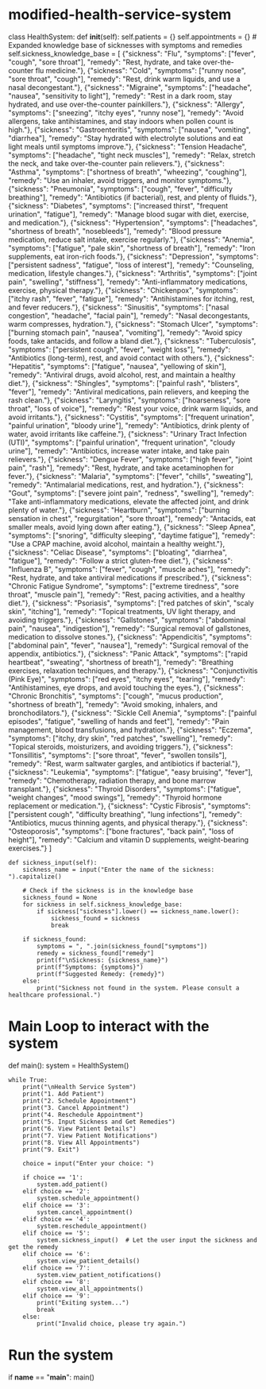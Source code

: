 # modified-health-service-system
class HealthSystem:
    def __init__(self):
        self.patients = {}
        self.appointments = {}
        # Expanded knowledge base of sicknesses with symptoms and remedies
        self.sickness_knowledge_base = [
            {"sickness": "Flu", "symptoms": ["fever", "cough", "sore throat"], "remedy": "Rest, hydrate, and take over-the-counter flu medicine."},
            {"sickness": "Cold", "symptoms": ["runny nose", "sore throat", "cough"], "remedy": "Rest, drink warm liquids, and use a nasal decongestant."},
            {"sickness": "Migraine", "symptoms": ["headache", "nausea", "sensitivity to light"], "remedy": "Rest in a dark room, stay hydrated, and use over-the-counter painkillers."},
            {"sickness": "Allergy", "symptoms": ["sneezing", "itchy eyes", "runny nose"], "remedy": "Avoid allergens, take antihistamines, and stay indoors when pollen count is high."},
            {"sickness": "Gastroenteritis", "symptoms": ["nausea", "vomiting", "diarrhea"], "remedy": "Stay hydrated with electrolyte solutions and eat light meals until symptoms improve."},
            {"sickness": "Tension Headache", "symptoms": ["headache", "tight neck muscles"], "remedy": "Relax, stretch the neck, and take over-the-counter pain relievers."},
            {"sickness": "Asthma", "symptoms": ["shortness of breath", "wheezing", "coughing"], "remedy": "Use an inhaler, avoid triggers, and monitor symptoms."},
            {"sickness": "Pneumonia", "symptoms": ["cough", "fever", "difficulty breathing"], "remedy": "Antibiotics (if bacterial), rest, and plenty of fluids."},
            {"sickness": "Diabetes", "symptoms": ["increased thirst", "frequent urination", "fatigue"], "remedy": "Manage blood sugar with diet, exercise, and medication."},
            {"sickness": "Hypertension", "symptoms": ["headaches", "shortness of breath", "nosebleeds"], "remedy": "Blood pressure medication, reduce salt intake, exercise regularly."},
            {"sickness": "Anemia", "symptoms": ["fatigue", "pale skin", "shortness of breath"], "remedy": "Iron supplements, eat iron-rich foods."},
            {"sickness": "Depression", "symptoms": ["persistent sadness", "fatigue", "loss of interest"], "remedy": "Counseling, medication, lifestyle changes."},
            {"sickness": "Arthritis", "symptoms": ["joint pain", "swelling", "stiffness"], "remedy": "Anti-inflammatory medications, exercise, physical therapy."},
            {"sickness": "Chickenpox", "symptoms": ["itchy rash", "fever", "fatigue"], "remedy": "Antihistamines for itching, rest, and fever reducers."},
            {"sickness": "Sinusitis", "symptoms": ["nasal congestion", "headache", "facial pain"], "remedy": "Nasal decongestants, warm compresses, hydration."},
            {"sickness": "Stomach Ulcer", "symptoms": ["burning stomach pain", "nausea", "vomiting"], "remedy": "Avoid spicy foods, take antacids, and follow a bland diet."},
            {"sickness": "Tuberculosis", "symptoms": ["persistent cough", "fever", "weight loss"], "remedy": "Antibiotics (long-term), rest, and avoid contact with others."},
            {"sickness": "Hepatitis", "symptoms": ["fatigue", "nausea", "yellowing of skin"], "remedy": "Antiviral drugs, avoid alcohol, rest, and maintain a healthy diet."},
            {"sickness": "Shingles", "symptoms": ["painful rash", "blisters", "fever"], "remedy": "Antiviral medications, pain relievers, and keeping the rash clean."},
            {"sickness": "Laryngitis", "symptoms": ["hoarseness", "sore throat", "loss of voice"], "remedy": "Rest your voice, drink warm liquids, and avoid irritants."},
            {"sickness": "Cystitis", "symptoms": ["frequent urination", "painful urination", "bloody urine"], "remedy": "Antibiotics, drink plenty of water, avoid irritants like caffeine."},
            {"sickness": "Urinary Tract Infection (UTI)", "symptoms": ["painful urination", "frequent urination", "cloudy urine"], "remedy": "Antibiotics, increase water intake, and take pain relievers."},
            {"sickness": "Dengue Fever", "symptoms": ["high fever", "joint pain", "rash"], "remedy": "Rest, hydrate, and take acetaminophen for fever."},
            {"sickness": "Malaria", "symptoms": ["fever", "chills", "sweating"], "remedy": "Antimalarial medications, rest, and hydration."},
            {"sickness": "Gout", "symptoms": ["severe joint pain", "redness", "swelling"], "remedy": "Take anti-inflammatory medications, elevate the affected joint, and drink plenty of water."},
            {"sickness": "Heartburn", "symptoms": ["burning sensation in chest", "regurgitation", "sore throat"], "remedy": "Antacids, eat smaller meals, avoid lying down after eating."},
            {"sickness": "Sleep Apnea", "symptoms": ["snoring", "difficulty sleeping", "daytime fatigue"], "remedy": "Use a CPAP machine, avoid alcohol, maintain a healthy weight."},
            {"sickness": "Celiac Disease", "symptoms": ["bloating", "diarrhea", "fatigue"], "remedy": "Follow a strict gluten-free diet."},
            {"sickness": "Influenza B", "symptoms": ["fever", "cough", "muscle aches"], "remedy": "Rest, hydrate, and take antiviral medications if prescribed."},
            {"sickness": "Chronic Fatigue Syndrome", "symptoms": ["extreme tiredness", "sore throat", "muscle pain"], "remedy": "Rest, pacing activities, and a healthy diet."},
            {"sickness": "Psoriasis", "symptoms": ["red patches of skin", "scaly skin", "itching"], "remedy": "Topical treatments, UV light therapy, and avoiding triggers."},
            {"sickness": "Gallstones", "symptoms": ["abdominal pain", "nausea", "indigestion"], "remedy": "Surgical removal of gallstones, medication to dissolve stones."},
            {"sickness": "Appendicitis", "symptoms": ["abdominal pain", "fever", "nausea"], "remedy": "Surgical removal of the appendix, antibiotics."},
            {"sickness": "Panic Attack", "symptoms": ["rapid heartbeat", "sweating", "shortness of breath"], "remedy": "Breathing exercises, relaxation techniques, and therapy."},
            {"sickness": "Conjunctivitis (Pink Eye)", "symptoms": ["red eyes", "itchy eyes", "tearing"], "remedy": "Antihistamines, eye drops, and avoid touching the eyes."},
            {"sickness": "Chronic Bronchitis", "symptoms": ["cough", "mucus production", "shortness of breath"], "remedy": "Avoid smoking, inhalers, and bronchodilators."},
            {"sickness": "Sickle Cell Anemia", "symptoms": ["painful episodes", "fatigue", "swelling of hands and feet"], "remedy": "Pain management, blood transfusions, and hydration."},
            {"sickness": "Eczema", "symptoms": ["itchy, dry skin", "red patches", "swelling"], "remedy": "Topical steroids, moisturizers, and avoiding triggers."},
            {"sickness": "Tonsillitis", "symptoms": ["sore throat", "fever", "swollen tonsils"], "remedy": "Rest, warm saltwater gargles, and antibiotics if bacterial."},
            {"sickness": "Leukemia", "symptoms": ["fatigue", "easy bruising", "fever"], "remedy": "Chemotherapy, radiation therapy, and bone marrow transplant."},
            {"sickness": "Thyroid Disorders", "symptoms": ["fatigue", "weight changes", "mood swings"], "remedy": "Thyroid hormone replacement or medication."},
            {"sickness": "Cystic Fibrosis", "symptoms": ["persistent cough", "difficulty breathing", "lung infections"], "remedy": "Antibiotics, mucus thinning agents, and physical therapy."},
            {"sickness": "Osteoporosis", "symptoms": ["bone fractures", "back pain", "loss of height"], "remedy": "Calcium and vitamin D supplements, weight-bearing exercises."}
        ]

    def sickness_input(self):
        sickness_name = input("Enter the name of the sickness: ").capitalize()
        
        # Check if the sickness is in the knowledge base
        sickness_found = None
        for sickness in self.sickness_knowledge_base:
            if sickness["sickness"].lower() == sickness_name.lower():
                sickness_found = sickness
                break
        
        if sickness_found:
            symptoms = ", ".join(sickness_found["symptoms"])
            remedy = sickness_found["remedy"]
            print(f"\nSickness: {sickness_name}")
            print(f"Symptoms: {symptoms}")
            print(f"Suggested Remedy: {remedy}")
        else:
            print("Sickness not found in the system. Please consult a healthcare professional.")

# Main Loop to interact with the system
def main():
    system = HealthSystem()

    while True:
        print("\nHealth Service System")
        print("1. Add Patient")
        print("2. Schedule Appointment")
        print("3. Cancel Appointment")
        print("4. Reschedule Appointment")
        print("5. Input Sickness and Get Remedies")
        print("6. View Patient Details")
        print("7. View Patient Notifications")
        print("8. View All Appointments")
        print("9. Exit")

        choice = input("Enter your choice: ")

        if choice == '1':
            system.add_patient()
        elif choice == '2':
            system.schedule_appointment()
        elif choice == '3':
            system.cancel_appointment()
        elif choice == '4':
            system.reschedule_appointment()
        elif choice == '5':
            system.sickness_input()  # Let the user input the sickness and get the remedy
        elif choice == '6':
            system.view_patient_details()
        elif choice == '7':
            system.view_patient_notifications()
        elif choice == '8':
            system.view_all_appointments()
        elif choice == '9':
            print("Exiting system...")
            break
        else:
            print("Invalid choice, please try again.")

# Run the system
if __name__ == "__main__":
    main()

